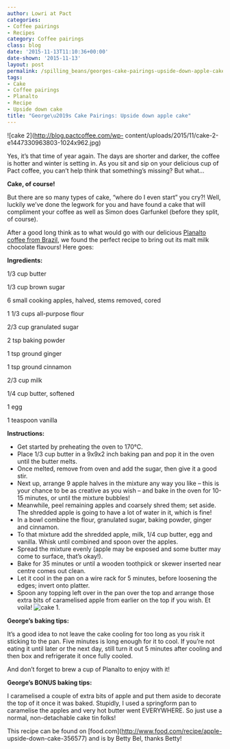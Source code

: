 ```yaml
---
author: Lowri at Pact
categories:
- Coffee pairings
- Recipes
category: Coffee pairings
class: blog
date: '2015-11-13T11:10:36+00:00'
date-shown: '2015-11-13'
layout: post
permalink: /spilling_beans/georges-cake-pairings-upside-down-apple-cake
tags:
- Cake
- Coffee pairings
- Planalto
- Recipe
- Upside down cake
title: "George\u2019s Cake Pairings: Upside down apple cake"
---
```


![cake 2](http://blog.pactcoffee.com/wp-
content/uploads/2015/11/cake-2-e1447330963803-1024x962.jpg)

Yes, it’s that time of year again. The days are shorter and darker, the coffee
is hotter and winter is setting in. As you sit and sip on your delicious cup
of Pact coffee, you can’t help think that something’s missing? But what…

**Cake, of course!**

But there are so many types of cake, “where do I even start” you cry?! Well,
luckily we’ve done the legwork for you and have found a cake that will
compliment your coffee as well as Simon does Garfunkel (before they split, of
course).

After a good long think as to what would go with our delicious [Planalto
coffee from Brazil](http://www.pactcoffee.com/coffees), we found the perfect
recipe to bring out its malt milk chocolate flavours! Here goes:

**Ingredients:**

1/3 cup butter

1/3 cup brown sugar

6 small cooking apples, halved, stems removed, cored

1 1/3 cups all-purpose flour

2/3 cup granulated sugar

2 tsp baking powder

1 tsp ground ginger

1 tsp ground cinnamon

2/3 cup milk

1/4 cup butter, softened

1 egg

1 teaspoon vanilla

**Instructions:**

  * Get started by preheating the oven to 170°C.
  * Place 1/3 cup butter in a 9x9x2 inch baking pan and pop it in the oven until the butter melts. 
  * Once melted, remove from oven and add the sugar, then give it a good stir. 
  * Next up, arrange 9 apple halves in the mixture any way you like – this is your chance to be as creative as you wish – and bake in the oven for 10-15 minutes, or until the mixture bubbles! 
  * Meanwhile, peel remaining apples and coarsely shred them; set aside. The shredded apple is going to have a lot of water in it, which is fine!
  * In a bowl combine the flour, granulated sugar, baking powder, ginger and cinnamon.
  * To that mixture add the shredded apple, milk, 1/4 cup butter, egg and vanilla. Whisk until combined and spoon over the apples.
  * Spread the mixture evenly (apple may be exposed and some butter may come to surface, that’s okay!).
  * Bake for 35 minutes or until a wooden toothpick or skewer inserted near centre comes out clean.
  * Let it cool in the pan on a wire rack for 5 minutes, before loosening the edges; invert onto platter.
  * Spoon any topping left over in the pan over the top and arrange those extra bits of caramelised apple from earlier on the top if you wish. Et voila! ![cake 1](http://blog.pactcoffee.com/wp-content/uploads/2015/11/cake-1-e1447332286369-936x1024.jpg).

**George’s baking tips:**

It’s a good idea to not leave the cake cooling for too long as you risk it
sticking to the pan. Five minutes is long enough for it to cool. If you’re not
eating it until later or the next day, still turn it out 5 minutes after
cooling and then box and refrigerate it once fully cooled.

And don’t forget to brew a cup of Planalto to enjoy with it!

**George’s BONUS baking tips:**

I caramelised a couple of extra bits of apple and put them aside to decorate
the top of it once it was baked. Stupidly, I used a springform pan to
caramelise the apples and very hot butter went EVERYWHERE. So just use a
normal, non-detachable cake tin folks!

This recipe can be found on [food.com](http://www.food.com/recipe/apple-
upside-down-cake-356577) and is by Betty Bel, thanks Betty!